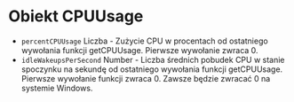 # Obiekt CPUUsage

* `percentCPUUsage` Liczba - Zużycie CPU w procentach od ostatniego wywołania funkcji getCPUUsage. Pierwsze wywołanie zwraca 0.
* `idleWakeupsPerSecond` Number - Liczba średnich pobudek CPU w stanie spoczynku na sekundę od ostatniego wywołania funkcji getCPUUsage. Pierwsze wywołanie funkcji zwraca 0. Zawsze będzie zwracać 0 na systemie Windows.